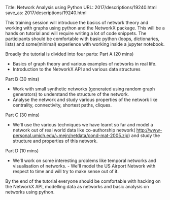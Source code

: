 Title: Network Analysis using Python
URL: 2017/descriptions/19240.html
save_as: 2017/descriptions/19240.html



This training session will introduce the basics of network theory and working with graphs using python and the NetworkX package. This will be a hands on tutorial and will require writing a lot of code snippets. The participants should be comfortable with basic python (loops, dictionaries, lists) and some(minimal) experience with working inside a jupyter notebook.

Broadly the tutorial is divided into four parts:
Part A (20 mins)
- Basics of graph theory and various examples of networks in real life.
- Introduction to the NetworkX API and various data structures

Part B (30 mins)
- Work with small synthetic networks (generated using random graph generators) to understand the structure of the network.
- Analyse the network and study various properties of the network like centrality, connectivity, shortest paths, cliques.

Part C (30 mins)
- We'll use the various techniques we have learnt so far and model a network out of real world data like co-authorship network( http://www-personal.umich.edu/~mejn/netdata/cond-mat-2005.zip) and study the structure and properties of this network.

Part D (10 mins)
- We'll work on some interesting problems like temporal networks and visualisation of networks. - We'll model the US Airport Network with respect to time and will try to make sense out of it.

By the end of the tutorial everyone should be comfortable with hacking on the NetworkX API, modelling data as networks and basic analysis on networks using python.
